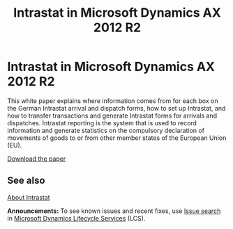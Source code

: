 ﻿---
title: Intrastat in Microsoft Dynamics AX 2012 R2
TOCTitle: Intrastat in Microsoft Dynamics AX 2012 R2
ms:assetid: 7d1a8c63-b5e6-4ae6-860d-071e8e6b5341
ms:mtpsurl: https://technet.microsoft.com/en-us/library/Dn452003(v=AX.60)
ms:contentKeyID: 56713171
ms.date: 04/18/2014
mtps_version: v=AX.60
---

# Intrastat in Microsoft Dynamics AX 2012 R2 


This white paper explains where information comes from for each box on the German Intrastat arrival and dispatch forms, how to set up Intrastat, and how to transfer transactions and generate Intrastat forms for arrivals and dispatches. Intrastat reporting is the system that is used to record information and generate statistics on the compulsory declaration of movements of goods to or from other member states of the European Union (EU).

[Download the paper](http://go.microsoft.com/fwlink/?linkid=322100)

## See also

[About Intrastat](about-intrastat.md)

  
**Announcements:** To see known issues and recent fixes, use [Issue search](http://go.microsoft.com/fwlink/?linkid=389258) in [Microsoft Dynamics Lifecycle Services](http://go.microsoft.com/fwlink/?linkid=306505) (LCS).

